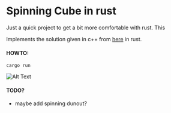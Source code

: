 # Spinning Cube in rust

Just a quick project to get a bit more comfortable with rust. This

Implements the solution given in c++ from [here](https://www.youtube.com/watch?v=p09i_hoFdd0) in rust.

#### HOWTO:

```cargo run```

![Alt Text](https://github.com/AxlAlm/spinning-cube-rust/blob/main/SpinningCube.gif)

#### TODO?

- maybe add spinning dunout?
